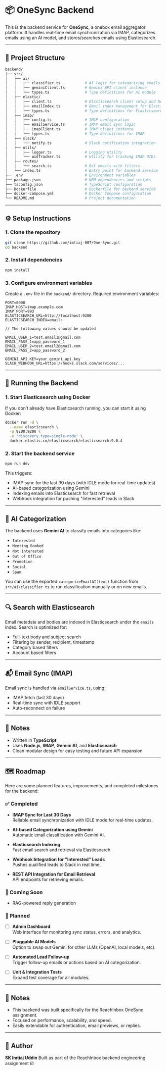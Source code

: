 # 📦 OneSync Backend

This is the backend service for **OneSync**, a onebox email aggregator platform. It handles real-time email synchronization via IMAP, categorizes emails using an AI model, and stores/searches emails using Elasticsearch.

---

## 📁 Project Structure

```bash
backend/
├── src/
│   ├── ai/
│   │   ├── classifier.ts           # AI logic for categorizing emails
│   │   ├── geminiClient.ts         # Gemini API client instance
│   │   └── types.ts                # Type definitions for AI module
│   ├── elastic/
│   │   ├── client.ts               # Elasticsearch client setup and helpers
│   │   ├── emailIndex.ts           # Email index management for Elasticsearch
│   │   └── types.ts                # Type definitions for Elasticsearch
│   ├── imap/
│   │   ├── config.ts               # IMAP configuration
│   │   ├── emailService.ts         # IMAP email sync logic
│   │   ├── imapClient.ts           # IMAP client instance
│   │   └── types.ts                # Type definitions for IMAP
│   ├── slack/
│   │   └── notify.ts               # Slack notification integration
│   ├── utils/
│   │   ├── logger.ts               # Logging utility
│   │   └── uidTracker.ts           # Utility for tracking IMAP UIDs
│   ├── routes/
│   │   └── search.ts               # Get emails with filters
│   └── index.ts                    # Entry point for backend service
├── .env                            # Environment variables
├── package.json                    # NPM dependencies and scripts
├── tsconfig.json                   # TypeScript configuration
├── Dockerfile                      # Dockerfile for backend service
├── docker-compose.yml              # Docker Compose configuration
└── README.md                       # Project documentation
```

---

## ⚙️ Setup Instructions

### 1. Clone the repository

```bash
git clone https://github.com/imtiaj-007/One-Sync.git
cd backend
```

### 2. Install dependencies

```bash
npm install
```

### 3. Configure environment variables

Create a `.env` file in the `backend/` directory. Required environment variables:

```env
PORT=8000
IMAP_HOST=imap.example.com
IMAP_PORT=993
ELASTICSEARCH_URL=http://localhost:9200
ELASTICSEARCH_INDEX=emails

// The following values should be updated

EMAIL_USER_1=test.email1@gmail.com
EMAIL_PASS_1=app_password_1
EMAIL_USER_2=test.email2@gmail.com
EMAIL_PASS_2=app_password_2

GEMINI_API_KEY=your_gemini_api_key
SLACK_WEBHOOK_URL=https://hooks.slack.com/services/...
```

---

## 🚀 Running the Backend

### 1. Start Elasticsearch using Docker

If you don’t already have Elasticsearch running, you can start it using Docker:

```bash
docker run -d \
  --name elasticsearch \
  -p 9200:9200 \
  -e "discovery.type=single-node" \
  docker.elastic.co/elasticsearch/elasticsearch:9.0.4
```

### 2. Start the backend service

```bash
npm run dev
```

This triggers:

* IMAP sync for the last 30 days (with IDLE mode for real-time updates)
* AI-based categorization using Gemini
* Indexing emails into Elasticsearch for fast retrieval
* Webhook integration for pushing "Interested" leads in Slack

---

## 🤖 AI Categorization

The backend uses **Gemini AI** to classify emails into categories like:

* `Interested`
* `Meeting Booked`
* `Not Interested`
* `Out of Office`
* `Promotion`
* `Social`
* `Spam`

You can use the exported `categorizeEmailAI(text)` function from `src/ai/classifier.ts` to run classification manually or on new emails.

---

## 🔍 Search with Elasticsearch

Email metadata and bodies are indexed in Elasticsearch under the `emails` index. Search is optimized for:

* Full-text body and subject search
* Filtering by sender, recipient, timestamp
* Category based filters
* Account based filters

---

## 📬 Email Sync (IMAP)

Email sync is handled via `emailService.ts`, using:

* IMAP fetch (last 30 days)
* Real-time sync with IDLE support
* Auto-reconnect on failure

---

## 📌 Notes

* Written in **TypeScript**
* Uses **Node.js**, **IMAP**, **Gemini AI**, and **Elasticsearch**
* Clean modular design for easy testing and future API expansion

---


## 🗺️ Roadmap

Here are some planned features, improvements, and completed milestones for the backend:

### ✅ Completed

- **IMAP Sync for Last 30 Days**  
  Reliable email synchronization with IDLE mode for real-time updates.

- **AI-based Categorization using Gemini**  
  Automatic email classification with Gemini AI.

- **Elasticsearch Indexing**  
  Fast email search and retrieval via Elasticsearch.

- **Webhook Integration for "Interested" Leads**  
  Pushes qualified leads to Slack in real time.

- **REST API Integration for Email Retrieval**  
  API endpoints for retrieving emails.

### 🧪 Coming Soon

* RAG-powered reply generation

### 🚧 Planned

- [ ] **Admin Dashboard**  
  Web interface for monitoring sync status, errors, and analytics.

- [ ] **Pluggable AI Models**  
  Option to swap out Gemini for other LLMs (OpenAI, local models, etc).

- [ ] **Automated Lead Follow-up**  
  Trigger follow-up emails or actions based on AI categorization.

- [ ] **Unit & Integration Tests**  
  Expand test coverage for all modules.

---

## 📌 Notes

* This backend was built specifically for the ReachInbox OneSync assignment.
* Focused on performance, scalability, and speed.
* Easily extendable for authentication, email previews, or replies.

---

## 🧠 Author

**SK Imtiaj Uddin**
Built as part of the ReachInbox backend engineering assignment ☑️

